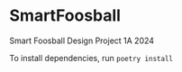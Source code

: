 # SmartFoosball
Smart Foosball Design Project 1A 2024

To install dependencies, run `poetry install`